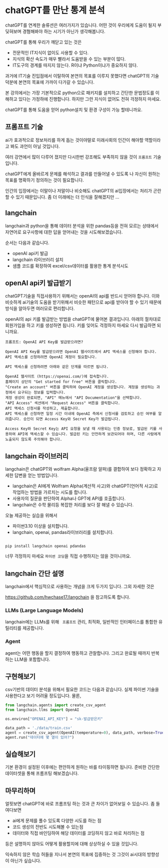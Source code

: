 # chatGPT를 만난 통계 분석

chatGPT를 연계한 솔류션은 여러가지가 있습니다. 어떤 것이 우리에게 도움이 될지 부딪혀보며 경혐해봐야 하는 시기가 아닌가 생각해봅니다.

chatGPT를 통해 우리가 깨닫고 있는 것은

- 전문적인 IT지식이 없이도 사용할 수 있다.
- 지식의 확산 속도가 매우 빨라서 도움받을 수 있는 부분이 많다.
- IT도구의 경계를 따지지 않는다. R이냐 Python이냐가 중요하지 않다.

과거에 IT기술 진입점에서 이탈하여 본연의 목표를 이루지 못했다면 chatGPT의 기술 덕분에 본연의 목표에 가까이 다가갈 수 있습니다.

본 강의에서는 가장 기본적으로 python으로 패키지를 설치하고 간단한 문법정도를 이해하고 있다는 가정하에 진행합니다. 하지만 그런 지식이 없어도 전혀 걱정하지 마세요.

chatGPT를 통해 도움을 얻어 python설치 및 환경 구성이 가능 할테니까요.

## 프롬프트 기술

ai가 효과적으로 정보처리를 하게 돕는 것이야말로 미래사회의 인간이 해야할 역할이라고 봐도 과언이 아닐 것입니다.

여러 강연에서 많이 다루어 졌지만 다시한번 강조해도 부족하지 않을 것이 `프롬프트` 기술입니다.

chatGPT에게 올바르게 문제를 해석하고 결과를 만들어낼 수 있도록 나 자신이 원하는 목표를 명확하기 정의하는 것이 필요합니다.

인간의 입장에서는 이말이나 저말이나 비슷해도 chatGPT의 ai입장에서는 처리가 곤란할 수 있기 때문입니다. 좀 더 미래에는 더 인식을 잘해겠지만 ...

## langchain

langchain과 python을 통해 데이터 분석을 위한 pandas등을 전혀 모르는 상태에서 자연어로 요구사항에 대한 답을 얻어내는 것을 시도해보겠습니다.

순서는 다음과 같습니다.

- openAI api키 발급
- langchain 라이브러리 설치
- 샘플 코드를 확장하여 excel/csv데이터를 활용한 통계 분석시도

## openAI api키 발급받기

chatGPT기술을 직접사용하기 위해서는 openAI의 api를 반드시 얻어야 합니다. 이와 비슷하게 ai기술의 도움을 받기위해서 비슷한 패턴으로 api를 받아야 할 수 있기 때문에 방식을 알아두면 여러모로 편리합니다.

openAI의 api 키를 발급받는 방법을 chatGPT에 물어본 결과입니다.  아래의 절차대로 회원가입을 하고 키를 생성하면 됩니다. 키를 잊어도 걱정하지 마세요 다시 발급하면 되니까요.


`프롬프트: OpenAI API Key를 발급받으려면?`
```
OpenAI API Key를 발급받으려면 OpenAI 웹사이트에서 API 액세스를 신청해야 합니다. API 액세스를 신청하려면 OpenAI 계정이 필요합니다.

API 액세스를 신청하려면 아래와 같은 단계를 따르면 됩니다.

OpenAI 웹사이트 (https://openai.com/)에 접속합니다.
홈페이지 상단의 "Get started for free" 버튼을 클릭합니다.
"Create an account" 버튼을 클릭하여 OpenAI 계정을 생성합니다. 계정을 생성하는 과정에서 요구되는 정보를 입력합니다.
계정 생성이 완료되면, "API" 메뉴에서 "API Documentation"을 선택합니다.
"API Access" 섹션에서 "Request Access" 버튼을 클릭합니다.
API 액세스 신청서를 작성하고, 제출합니다.
API 액세스를 신청하면 일정 시간 이내에 OpenAI 측에서 신청서를 검토하고 승인 여부를 알려줍니다. 승인이 되면 Access Key와 Secret Key가 발급됩니다.

Access Key와 Secret Key는 API 요청을 보낼 때 사용되는 인증 정보로, 발급된 키를 사용하여 API에 액세스할 수 있습니다. 발급된 키는 안전하게 보관되어야 하며, 다른 사람에게 노출되지 않도록 주의해야 합니다.
```

## langchain 라이브러리

langchain은 chatGPT와 wolfram Alpha(울프람 알파)를 결합하여 보다 정확하고 자세한 답변을 얻는 방법입니다.

- langchain은 AI에게 Wolfram Alpha(계산적 사고)와 chatGPT(언어적 사고)로 작업하는 방법을 가르치는 시도를 합니다.
- 사용자의 질문을 판단하여 Alpha나 GPT에 API를 호출합니다.
- langchain은 수학 물리등 복잡한 처리를 보다 잘 해낼 수 있습니다.

오늘 제공하는 실습을 위해서
- 파이썬3.10 이상을 설치합니다. 
- langchain, openai, pandas라이브러리를 설치합니다.

```

pip install langchain openai pdandas
```

너무 걱정하지 마세요 `파이썬 코딩`을 직접 수행하지는 않을 것이니까요. 

## langchain 간단 설명

langchain에서 핵심적으로 사용하는 개념을 크게 두가지 입니다. 그외 자세한 것은 

https://github.com/hwchase17/langchain 을 참고하도록 합니다. 

### LLMs (Large Language Models)

langchain에는 LLMs를 위해 ` 프롬프트` 관리, 최적화, 일반적인 인터페이스를 통합한 유틸리티를 제공합니다.

### Agent

agent는 어떤 행동을 할지 결정하여 행동하고 관찰합니다. 그리고 완료될 때까지 반복하는 LLM을 포함합니다.

## 구현해보기 

csv기반의 데이터 분석을 위해서 필요한 코드는 다음과 같습니다. 
실제 파이썬 기술을 사용한다고 보기 어려울 정도입니다.
물론, 

```python
from langchain.agents import create_csv_agent
from langchain.llms import OpenAI

os.environ["OPENAI_API_KEY"] = "sk-발급받은키"

data_path = './data/train.csv'
agent = create_csv_agent(OpenAI(temperature=0), data_path, verbose=True)
agent.run("데이터에 몇 열이 있어?")
```

## 실습해보기
기본 환경이 설정된 이후에는 편안하게 원하는 바를 타이핑하면 됩니다.
준비한 간단한 데이터셋을 통해 프롬프팅 해보겠습니다. 



## 마무리하며 
얼핏보면 chatGPT에 바로 프롬프팅 하는 것과 큰 차이가 없어보일 수 있습니다. 
좀 들여다보면 

- ai에게 문제를 풀수 있도록 다양한 시도를 하는 점 
- 코드 생성의 전반도 시도해볼 수 있는점 
- 데이터와 직접 바인딩하여 해당 데이터를 코딩하지 않고 바로 처리하는 점 

등은 설명하지 않아도 어떻게 활용할지에 대해 상상하실 수 있을 것입니다. 

익숙하지 않은 학습 허들을 지나서 본연의 목표에 집중하는 것 
그것이 ai시대의 방향성이 아닌가 싶습니다. 
